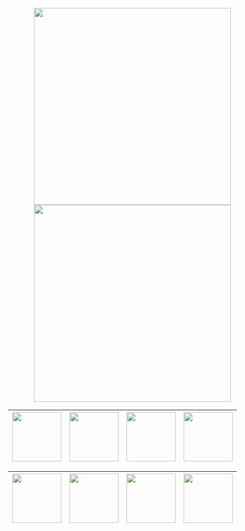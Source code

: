 

<p align="center">
<img src="https://raw.githubusercontent.com/xudondon888/lcon/%E4%B8%BB%E8%A6%81/loon/IMG_1113.jpg" width="400"></img>
<img src="https://raw.githubusercontent.com/xudondon888/lcon/%E4%B8%BB%E8%A6%81/loon/IMG_1112.PNG" width="400"></img>
</p>

| [<img src="https://raw.githubusercontent.com/xudondon888/lcon/%E4%B8%BB%E8%A6%81/loon/IMG_04.png.PNG" width="100"></img>](https://www.nsloon.com/openloon/import?plugin=https://gist.githubusercontent.com/IC58G/71ce2555c90717c71882bc4f9f233320/raw/Unlock-R.plugin) | [<img src="https://raw.githubusercontent.com/xudondon888/lcon/%E4%B8%BB%E8%A6%81/loon/IMG_4202.png" width="100"></img>](https://www.nsloon.com/openloon/import?plugin=https://gist.githubusercontent.com/IC58G/71ce2555c90717c71882bc4f9f233320/raw/Unlock-R.plugin) | [<img src="https://raw.githubusercontent.com/xudondon888/lcon/%E4%B8%BB%E8%A6%81/loon/IMG_4206.png" width="100"></img>](https://www.nsloon.com/openloon/import?plugin=https://gist.githubusercontent.com/IC58G/71ce2555c90717c71882bc4f9f233320/raw/Unlock-R.plugin) | [<img src="https://raw.githubusercontent.com/xudondon888/lcon/%E4%B8%BB%E8%A6%81/loon/IMG_4216.png" width="100"></img>](https://www.nsloon.com/openloon/import?plugin=https://gist.githubusercontent.com/IC58G/71ce2555c90717c71882bc4f9f233320/raw/Unlock-R.plugin) |
|-----------|------|--------|--------------|

| [<img src="https://raw.githubusercontent.com/xudondon888/lcon/%E4%B8%BB%E8%A6%81/loon/IMG_4213.png" width="100"></img>](https://www.nsloon.com/openloon/import?plugin=https://gist.githubusercontent.com/IC58G/71ce2555c90717c71882bc4f9f233320/raw/Unlock-R.plugin) | [<img src="https://raw.githubusercontent.com/xudondon888/lcon/%E4%B8%BB%E8%A6%81/loon/IMG_4209.png" width="100"></img>](https://www.nsloon.com/openloon/import?plugin=https://gist.githubusercontent.com/IC58G/71ce2555c90717c71882bc4f9f233320/raw/Unlock-R.plugin) | [<img src="https://raw.githubusercontent.com/xudondon888/lcon/%E4%B8%BB%E8%A6%81/loon/IMG_4210.png" width="100"></img>](https://www.nsloon.com/openloon/import?plugin=https://gist.githubusercontent.com/IC58G/71ce2555c90717c71882bc4f9f233320/raw/Unlock-R.plugin) | [<img src="https://raw.githubusercontent.com/xudondon888/lcon/%E4%B8%BB%E8%A6%81/loon/IMG_4211.png" width="100"></img>](https://www.nsloon.com/openloon/import?plugin=https://gist.githubusercontent.com/IC58G/71ce2555c90717c71882bc4f9f233320/raw/Unlock-R.plugin) |
|-----------|------|--------|--------------|









